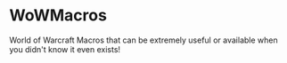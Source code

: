 # WoWMacros
World of Warcraft Macros that can be extremely useful or available when you didn't know it even exists!
